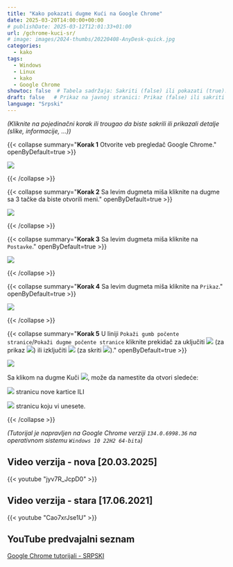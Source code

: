 ```yaml
---
title: "Kako pokazati dugme Kući na Google Chrome"
date: 2025-03-20T14:00:00+00:00
# publishDate: 2025-03-12T12:01:33+01:00
url: /gchrome-kuci-sr/
# image: images/2024-thumbs/20220408-AnyDesk-quick.jpg
categories: 
  - kako
tags: 
  - Windows
  - Linux
  - kako
  - Google Chrome
showtoc: false  # Tabela sadržaja: Sakriti (false) ili pokazati (true).
draft: false   # Prikaz na javnoj stranici: Prikaz (false) ili sakriti (true).
language: "Srpski"
---
```


*(Kliknite na pojedinačni korak ili trougao da biste sakrili ili prikazali detalje (slike, informacije, ...))*

{{< collapse summary="**Korak 1** Otvorite veb pregledač Google Chrome." openByDefault=true >}}

 ![](/images/Google-Chrome/GChrome_desktop_shortcut.jpeg)

{{< /collapse >}}

{{< collapse summary="**Korak 2** Sa levim dugmeta miša kliknite na dugme sa 3 tačke da biste otvorili meni." openByDefault=true >}}
   
   ![](/images/Google-Chrome/Hr_-_GChrome_-_3_tacke_dugme.jpeg)

{{< /collapse >}}

{{< collapse summary="**Korak 3** Sa levim dugmeta miša kliknite na `Postavke`." openByDefault=true >}}
   
   ![](/images/Google-Chrome/Hr_-_GChrome_-_Postavke.jpeg)

{{< /collapse >}}

{{< collapse summary="**Korak 4** Sa levim dugmeta miša kliknite na `Prikaz`." openByDefault=true >}}
   
   ![](/images/Google-Chrome/Hr_-_GChrome_-_Postavke_-_Prikaz..jpeg)

{{< /collapse >}}

{{< collapse summary="**Korak 5** U liniji `Pokaži gumb počente stranice`/`Pokaži dugme počente stranice` kliknite prekidač za uključiti ![](/images/Google-Chrome/GChrome_switch_ON.jpeg) (za prikaz ![](/images/Google-Chrome/GChrome_button_home.jpeg)) ili izključiti ![](/images/Google-Chrome/GChrome_switch_OFF.jpeg) (za skriti ![](/images/Google-Chrome/GChrome_button_home.jpeg))." openByDefault=true >}}
   
   ![](/images/Google-Chrome/Hr_-_GChrome_-_Postavke_-_Prikaz_-_pokazi_kuci_ON.jpeg)

   Sa klikom na dugme Kuči ![](/images/Google-Chrome/GChrome_button_home.jpeg), može da namestite da otvori sledeće:
   
   ![](/images/Google-Chrome/Hr_-_GChrome_-_Postavke_-_Prikaz_-_pokazi_kuci_ON_-_nova_kartica.jpeg) stranicu nove kartice ILI
   
   ![](/images/Google-Chrome/Hr_-_GChrome_-_Postavke_-_Prikaz_-_pokazi_kuci_ON_-_spec_strana.jpeg) stranicu koju vi unesete.

{{< /collapse >}}

*(Tutorijal je napravljen na Google Chrome verziji `134.0.6998.36` na operativnom sistemu `Windows 10 22H2 64-bita`)*

## Video verzija - nova [20.03.2025]

{{< youtube "jyv7R_JcpD0" >}}

## Video verzija - stara [17.06.2021]

{{< youtube "Cao7xrJse1U" >}}

## YouTube predvajalni seznam

[Google Chrome tutorijali - SRPSKI](https://www.youtube.com/playlist?list=PLbvZxzmdNckw-B2_mYYIbROTy0VuqR-qa "Kliknite/tapnite da odprete YouTube predcajalni seznam!")